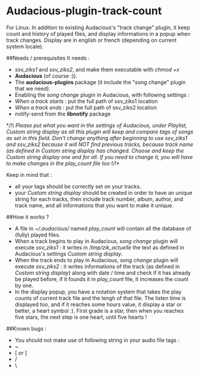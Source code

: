 # Audacious-plugin-track-count
For Linux.
In addition to existing Audacious's "track change" plugin, it keep count and history of played files, and display informations in a popup when track changes.
Display are in english or french (depending on current system locale).

##Needs / prerequisites
It needs :
- *ssv_ziks1* and *ssv_ziks2*, and make them executable with *chmod +x*
- **Audacious** (of course :)).
- The **audacious-plugins** package (it include the "song change" plugin that we need).
- Enabling the *song change* plugin in Audacious, with following settings :
 - *When a track starts* : put the full path of ssv_ziks1 location
 - *When a track ends* : put the full path of ssv_ziks2 location
- notify-send from the **libnotify** package

**/!\ Please put what you want in the settings of Audacious, under *Playlist*, *Custom string display* as all this plugin will keep and compare tags of songs as set in this field. Don't change anything after beginning to use ssv_ziks1 and ssv_ziks2 because it will NOT find previous tracks, because track name (as defined in *Custom string display* has changed. Choose and keep the *Custom string display* one and for all. If you need to change it, you will have to make changes in the *play_count* file too !/!\**

Keep in mind that :
- all your tags should be correctly set on your tracks.
- your *Custom string display* should be created in order to have an unique string for each tracks, then include track number, album, author, and track name, and all informations that you want to make it unique.

##How it works ?
- A file in *~/.audacious/* named *play_count* will contain all the database of (fully) played files.
- When a track begins to play in Audacious, *song change* plugin will execute *ssv_ziks1* : it writes in */tmp/zik_actuelle* the text as defined in Audacious's settings *Custom string display*.
- When the track ends to play in Audacious, *song change* plugin will execute *ssv_ziks2* : it writes informations of the track (as defined in *Custom string display*) along with date / time and check if it has already be played before, if it founds it in *play_count* file, it increases the count by one.
- In the display popup, you have a notation system that takes the play counts of current track file and the lengh of that file. The listen time is displayed too, and if it reaches some hours value, it display a star or better, a heart symbol :). First grade is a star, then when you reaches five stars, the next step is one heart, until five hearts !

##Known bugs :
- You should not make use of following string in your audio file tags : 
 - ~
 - [ *or* ]
 - /
 - \
